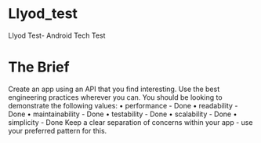 # Llyod_test
Llyod Test- Android Tech Test
# The Brief
Create an app using an API that you find interesting.
Use the best engineering practices wherever you can. You should be looking to demonstrate the
following values:
• performance - Done
• readability - Done
• maintainability - Done
• testability - Done
• scalability - Done
• simplicity - Done
Keep a clear separation of concerns within your app - use your preferred pattern for this.

